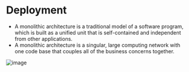 # Deployment

- A monolithic architecture is a traditional model of a software program, which is built as a unified unit that is self-contained and independent from other applications. 
- A monolithic architecture is a singular, large computing network with one code base that couples all of the business concerns together.

![image](https://user-images.githubusercontent.com/104793540/184661007-90a5b8e9-b6d4-4170-af2f-138ebeffc6c7.png)
